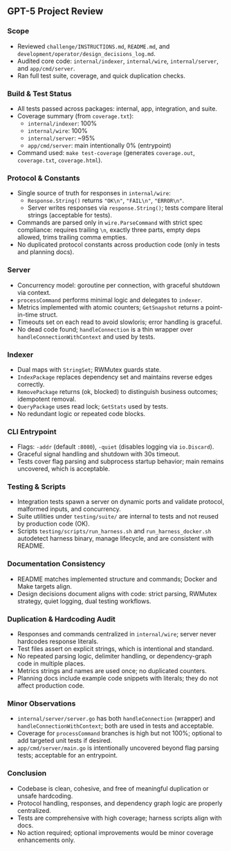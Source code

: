 ## GPT-5 Project Review

### Scope
- Reviewed `challenge/INSTRUCTIONS.md`, `README.md`, and `development/operator/design_decisions_log.md`.
- Audited core code: `internal/indexer`, `internal/wire`, `internal/server`, and `app/cmd/server`.
- Ran full test suite, coverage, and quick duplication checks.

### Build & Test Status
- All tests passed across packages: internal, app, integration, and suite.
- Coverage summary (from `coverage.txt`):
  - `internal/indexer`: 100%
  - `internal/wire`: 100%
  - `internal/server`: ~95%
  - `app/cmd/server`: main intentionally 0% (entrypoint)
- Command used: `make test-coverage` (generates `coverage.out`, `coverage.txt`, `coverage.html`).

### Protocol & Constants
- Single source of truth for responses in `internal/wire`:
  - `Response.String()` returns `"OK\n"`, `"FAIL\n"`, `"ERROR\n"`.
  - Server writes responses via `response.String()`; tests compare literal strings (acceptable for tests).
- Commands are parsed only in `wire.ParseCommand` with strict spec compliance: requires trailing `\n`, exactly three parts, empty deps allowed, trims trailing comma empties.
- No duplicated protocol constants across production code (only in tests and planning docs).

### Server
- Concurrency model: goroutine per connection, with graceful shutdown via context.
- `processCommand` performs minimal logic and delegates to `indexer`.
- Metrics implemented with atomic counters; `GetSnapshot` returns a point-in-time struct.
- Timeouts set on each read to avoid slowloris; error handling is graceful.
- No dead code found; `handleConnection` is a thin wrapper over `handleConnectionWithContext` and used by tests.

### Indexer
- Dual maps with `StringSet`; RWMutex guards state.
- `IndexPackage` replaces dependency set and maintains reverse edges correctly.
- `RemovePackage` returns (ok, blocked) to distinguish business outcomes; idempotent removal.
- `QueryPackage` uses read lock; `GetStats` used by tests.
- No redundant logic or repeated code blocks.

### CLI Entrypoint
- Flags: `-addr` (default `:8080`), `-quiet` (disables logging via `io.Discard`).
- Graceful signal handling and shutdown with 30s timeout.
- Tests cover flag parsing and subprocess startup behavior; main remains uncovered, which is acceptable.

### Testing & Scripts
- Integration tests spawn a server on dynamic ports and validate protocol, malformed inputs, and concurrency.
- Suite utilities under `testing/suite/` are internal to tests and not reused by production code (OK).
- Scripts `testing/scripts/run_harness.sh` and `run_harness_docker.sh` autodetect harness binary, manage lifecycle, and are consistent with README.

### Documentation Consistency
- README matches implemented structure and commands; Docker and Make targets align.
- Design decisions document aligns with code: strict parsing, RWMutex strategy, quiet logging, dual testing workflows.

### Duplication & Hardcoding Audit
- Responses and commands centralized in `internal/wire`; server never hardcodes response literals.
- Test files assert on explicit strings, which is intentional and standard.
- No repeated parsing logic, delimiter handling, or dependency-graph code in multiple places.
- Metrics strings and names are used once; no duplicated counters.
- Planning docs include example code snippets with literals; they do not affect production code.

### Minor Observations
- `internal/server/server.go` has both `handleConnection` (wrapper) and `handleConnectionWithContext`; both are used in tests and acceptable.
- Coverage for `processCommand` branches is high but not 100%; optional to add targeted unit tests if desired.
- `app/cmd/server/main.go` is intentionally uncovered beyond flag parsing tests; acceptable for an entrypoint.

### Conclusion
- Codebase is clean, cohesive, and free of meaningful duplication or unsafe hardcoding.
- Protocol handling, responses, and dependency graph logic are properly centralized.
- Tests are comprehensive with high coverage; harness scripts align with docs.
- No action required; optional improvements would be minor coverage enhancements only.


